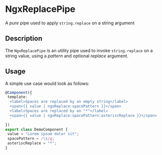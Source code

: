 # NgxReplacePipe

A _pure_ pipe used to apply `string.replace` on a string argument

## Description

The `NgxReplacePipe` is an utility pipe used to invoke `string.replace` on a string value, using a _pattern_ and optional _replace_ argument.

## Usage

A simple use case would look as follows:

```typescript
@Component({
 template: `
  <label>Spaces are replaced by an empty string</label>
  <span>{{ value | ngxReplace:spacePattern }}</span>
  <label>Spaces are replaced by an "*"</label>
  <span>{{ value | ngxReplace:spacePattern:asteriscReplace }}</span>
  `
})
export class DemoComponent {
 value = "Lorem ipsum dolor sit";
 spacePattern = /\s/g;
 asteriscReplace = "*";
}
```
